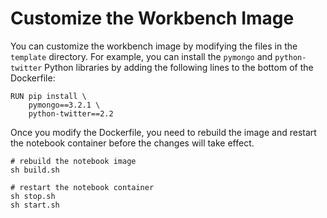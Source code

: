 # Customize the Workbench Image
You can customize the workbench image by modifying the files in the `template` directory.  For example, you can install the `pymongo` and `python-twitter` Python libraries by adding the following lines to the bottom of the Dockerfile:

```
RUN pip install \
    pymongo==3.2.1 \
    python-twitter==2.2
```

Once you modify the Dockerfile, you need to rebuild the image and restart the notebook container before the changes will take effect.

```
# rebuild the notebook image
sh build.sh

# restart the notebook container
sh stop.sh
sh start.sh
```
